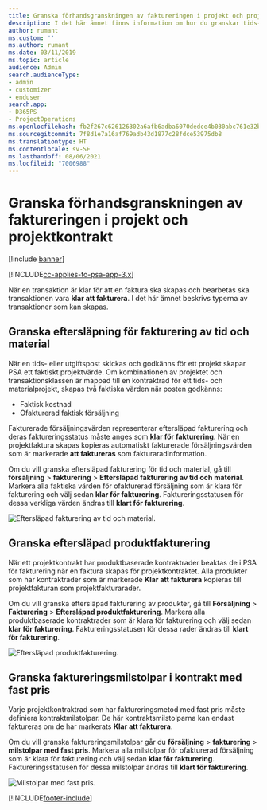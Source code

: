 ```yaml
---
title: Granska förhandsgranskningen av faktureringen i projekt och projektkontrakt
description: I det här ämnet finns information om hur du granskar tids-, utgifts- och produkteftersläpningar och hur du markerar dem som klara för fakturering.
author: rumant
ms.custom: ''
ms.author: rumant
ms.date: 03/11/2019
ms.topic: article
audience: Admin
search.audienceType:
- admin
- customizer
- enduser
search.app:
- D365PS
- ProjectOperations
ms.openlocfilehash: fb2f267c626126302a6afb6adba6070dedce4b030abc761e32b23df174d49ecb
ms.sourcegitcommit: 7f8d1e7a16af769adb43d1877c28fdce53975db8
ms.translationtype: HT
ms.contentlocale: sv-SE
ms.lasthandoff: 08/06/2021
ms.locfileid: "7006988"
---
```

# <a name="review-the-invoicing-backlog-on-projects-and-project-contracts"></a>Granska förhandsgranskningen av faktureringen i projekt och projektkontrakt

[!include [banner](../includes/psa-now-project-operations.md)]

[!INCLUDE[cc-applies-to-psa-app-3.x](../includes/cc-applies-to-psa-app-3x.md)]

När en transaktion är klar för att en faktura ska skapas och bearbetas ska transaktionen vara **klar att fakturera**. I det här ämnet beskrivs typerna av transaktioner som kan skapas.

## <a name="review-the-time-and-material-billing-backlog"></a>Granska eftersläpning för fakturering av tid och material

När en tids- eller utgiftspost skickas och godkänns för ett projekt skapar PSA ett faktiskt projektvärde. Om kombinationen av projektet och transaktionsklassen är mappad till en kontraktrad för ett tids- och materialprojekt, skapas två faktiska värden när posten godkänns:

- Faktisk kostnad 
- Ofakturerad faktisk försäljning

Fakturerade försäljningsvärden representerar eftersläpad fakturering och deras faktureringsstatus måste anges som **klar för fakturering**. När en projektfaktura skapas kopieras automatiskt fakturerade försäljningsvärden som är markerade **att faktureras** som fakturaradinformation.

Om du vill granska eftersläpad fakturering för tid och material, gå till **försäljning** \> **fakturering** \> **Eftersläpad fakturering av tid och material**. Markera alla faktiska värden för ofakturerad försäljning som är klara för fakturering och välj sedan **klar för fakturering**. Faktureringsstatusen för dessa verkliga värden ändras till **klart för fakturering**.

![Eftersläpad fakturering av tid och material.](media/TMBacklog.png)

## <a name="review-the-product-billing-backlog"></a>Granska eftersläpad produktfakturering

När ett projektkontrakt har produktbaserade kontraktrader beaktas de i PSA för fakturering när en faktura skapas för projektkontraktet. Alla produkter som har kontraktrader som är markerade **Klar att fakturera** kopieras till projektfakturan som projektfakturarader.

Om du vill granska eftersläpad fakturering av produkter, gå till **Försäljning** \> **Fakturering** \> **Eftersläpad produktfakturering**. Markera alla produktbaserade kontraktrader som är klara för fakturering och välj sedan **klar för fakturering**. Faktureringsstatusen för dessa rader ändras till **klart för fakturering**.

![Eftersläpad produktfakturering.](media/ProductBacklog.png)

## <a name="review-billing-milestones-on-fixed-price-contracts"></a>Granska faktureringsmilstolpar i kontrakt med fast pris

Varje projektkontraktrad som har faktureringsmetod med fast pris måste definiera kontraktmilstolpar. De här kontraktsmilstolparna kan endast faktureras om de har markerats **Klar att fakturera**. 

Om du vill granska faktureringsmilstolpar går du **försäljning** \> **fakturering** \> **milstolpar med fast pris**. Markera alla milstolpar för ofakturerad försäljning som är klara för fakturering och välj sedan **klar för fakturering**. Faktureringsstatusen för dessa milstolpar ändras till **klart för fakturering**.

![Milstolpar med fast pris.](media/FPBacklog.png)


[!INCLUDE[footer-include](../includes/footer-banner.md)]